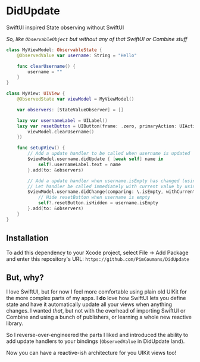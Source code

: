 # DidUpdate
SwiftUI inspired State observing without SwiftUI

_So, like `ObservableObject` but without any of that SwiftUI or Combine stuff_

```swift
class MyViewModel: ObservableState {
    @ObservedValue var username: String = "Hello"

    func clearUsername() {
        username = ""
    }
}

class MyView: UIView {
    @ObservedState var viewModel = MyViewModel()

    var observers: [StateValueObserver] = []

    lazy var usernameLabel = UILabel()
    lazy var resetButton = UIButton(frame: .zero, primaryAction: UIAction { [unowned self] _ in
        viewModel.clearUsername()
    })

    func setupView() {
        // Add a update handler to be called when username is updated
        $viewModel.username.didUpdate { [weak self] name in
            self?.usernameLabel.text = name
        }.add(to: &observers)

        // Add a update handler when username.isEmpty has changed (using Equatable)
        // Let handler be called immediately with current value by using `withCurrent: true`
        $viewModel.username.didChange(comparing: \.isEmpty, withCurrent: true) { [weak self] username in
            // Hide resetButton when username is empty
            self?.resetButton.isHidden = username.isEmpty
        }.add(to: &observers)
    }
}
```

## Installation
To add this dependency to your Xcode project, select File -> Add Package and enter this repository's URL: `https://github.com/PimCoumans/DidUpdate`

## But, why?
I love SwiftUI, but for now I feel more comfortable using plain old UIKit for the more complex parts of my apps. I **do** love how SwiftUI lets you define state and have it automatically update all your views when anything changes. I wanted _that_, but not with the overhead of importing SwiftUI or Combine and using a bunch of publishers, or learning a whole new reactive library.

So I reverse-over-engineered the parts I liked and introduced the ability to add update handlers to your bindings (`ObservedValue` in DidUpdate land).

Now you can have a reactive-ish architecture for you UIKit views too!
